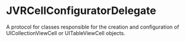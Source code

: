 JVRCellConfiguratorDelegate
===========================

A protocol for classes responsible for the creation and configuration of  UICollectionViewCell or UITableViewCell objects.
